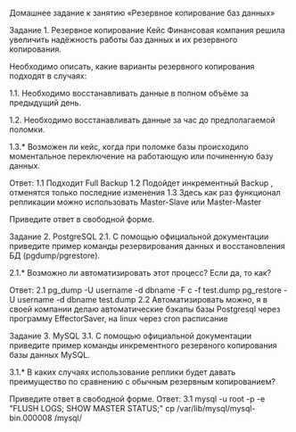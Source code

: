 Домашнее задание к занятию «Резервное копирование баз данных»

Задание 1. Резервное копирование
Кейс
Финансовая компания решила увеличить надёжность работы баз данных и их резервного копирования.

Необходимо описать, какие варианты резервного копирования подходят в случаях:

1.1. Необходимо восстанавливать данные в полном объёме за предыдущий день.

1.2. Необходимо восстанавливать данные за час до предполагаемой поломки.

1.3.* Возможен ли кейс, когда при поломке базы происходило моментальное переключение на работающую или починенную базу данных.

Ответ:
1.1 Подходит Full Backup
1.2 Подойдет инкрементный Backup , отменятся только последние изменения 
1.3 Здесь как раз функционал репликации можно использовать Master-Slave или Master-Master

Приведите ответ в свободной форме.

Задание 2. PostgreSQL
2.1. С помощью официальной документации приведите пример команды резервирования данных и восстановления БД (pgdump/pgrestore).

2.1.* Возможно ли автоматизировать этот процесс? Если да, то как?

Ответ:
2.1 pg_dump -U username -d dbname -F c -f test.dump
pg_restore -U username -d dbname test.dump
2.2 Автоматизировать можно, я в своей компании делаю автоматические бэкапы базы Postgresql через программу EffectorSaver, на linux через cron расписание

Задание 3. MySQL
3.1. С помощью официальной документации приведите пример команды инкрементного резервного копирования базы данных MySQL.

3.1.* В каких случаях использование реплики будет давать преимущество по сравнению с обычным резервным копированием?

Приведите ответ в свободной форме.
Ответ:
3.1 mysql -u root -p -e "FLUSH LOGS; SHOW MASTER STATUS;"
cp /var/lib/mysql/mysql-bin.000008 /mysql/
